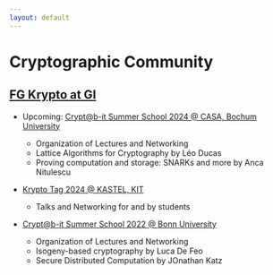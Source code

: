 ```yaml
---
layout: default
---
```


# Cryptographic Community

## [FG Krypto at GI](https://fg-krypto.gi.de/)

* Upcoming: [Crypt@b-it Summer School 2024 @ CASA, Bochum University](https://cryptabit.bit.uni-bonn.de/2024)
	* Organization of Lectures and Networking
	* Lattice Algorithms for Cryptography by Léo Ducas
	* Proving computation and storage: SNARKs and more by Anca Nitulescu

* [Krypto Tag 2024 @ KASTEL, KIT](https://fg-krypto.gi.de/krypto-tag)
	* Talks and Networking for and by students 


* [Crypt@b-it Summer School 2022 @ Bonn University](https://cryptabit.bit.uni-bonn.de/2022)
	* Organization of Lectures and Networking
	* Isogeny-based cryptography by Luca De Feo
	* Secure Distributed Computation by JOnathan Katz
